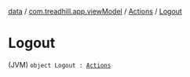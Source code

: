 [data](../../index.md) / [com.treadhill.app.viewModel](../index.md) / [Actions](index.md) / [Logout](./-logout.md)

# Logout

(JVM) `object Logout : `[`Actions`](index.md)